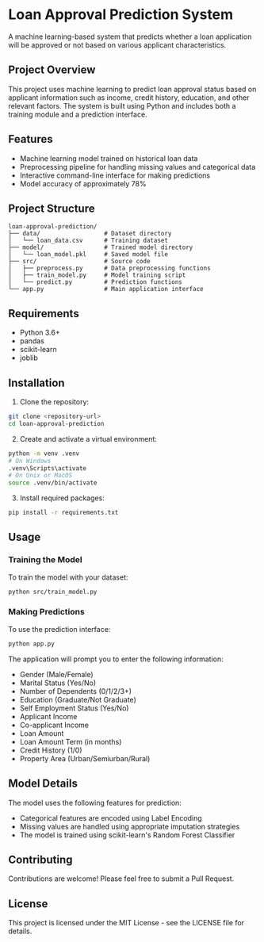 # Loan Approval Prediction System

A machine learning-based system that predicts whether a loan application will be approved or not based on various applicant characteristics.

## Project Overview

This project uses machine learning to predict loan approval status based on applicant information such as income, credit history, education, and other relevant factors. The system is built using Python and includes both a training module and a prediction interface.

## Features

- Machine learning model trained on historical loan data
- Preprocessing pipeline for handling missing values and categorical data
- Interactive command-line interface for making predictions
- Model accuracy of approximately 78%

## Project Structure

```
loan-approval-prediction/
├── data/                  # Dataset directory
│   └── loan_data.csv      # Training dataset
├── model/                 # Trained model directory
│   └── loan_model.pkl     # Saved model file
├── src/                   # Source code
│   ├── preprocess.py      # Data preprocessing functions
│   ├── train_model.py     # Model training script
│   └── predict.py         # Prediction functions
└── app.py                 # Main application interface
```

## Requirements

- Python 3.6+
- pandas
- scikit-learn
- joblib

## Installation

1. Clone the repository:
```bash
git clone <repository-url>
cd loan-approval-prediction
```

2. Create and activate a virtual environment:
```bash
python -m venv .venv
# On Windows
.venv\Scripts\activate
# On Unix or MacOS
source .venv/bin/activate
```

3. Install required packages:
```bash
pip install -r requirements.txt
```

## Usage

### Training the Model

To train the model with your dataset:

```bash
python src/train_model.py
```

### Making Predictions

To use the prediction interface:

```bash
python app.py
```

The application will prompt you to enter the following information:
- Gender (Male/Female)
- Marital Status (Yes/No)
- Number of Dependents (0/1/2/3+)
- Education (Graduate/Not Graduate)
- Self Employment Status (Yes/No)
- Applicant Income
- Co-applicant Income
- Loan Amount
- Loan Amount Term (in months)
- Credit History (1/0)
- Property Area (Urban/Semiurban/Rural)

## Model Details

The model uses the following features for prediction:
- Categorical features are encoded using Label Encoding
- Missing values are handled using appropriate imputation strategies
- The model is trained using scikit-learn's Random Forest Classifier

## Contributing

Contributions are welcome! Please feel free to submit a Pull Request.

## License

This project is licensed under the MIT License - see the LICENSE file for details. 